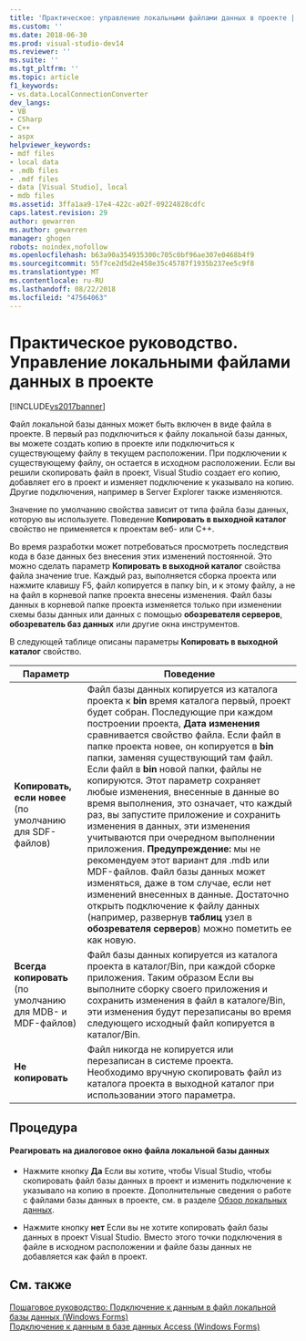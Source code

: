 ```yaml
---
title: 'Практическое: управление локальными файлами данных в проекте | Документация Майкрософт'
ms.custom: ''
ms.date: 2018-06-30
ms.prod: visual-studio-dev14
ms.reviewer: ''
ms.suite: ''
ms.tgt_pltfrm: ''
ms.topic: article
f1_keywords:
- vs.data.LocalConnectionConverter
dev_langs:
- VB
- CSharp
- C++
- aspx
helpviewer_keywords:
- mdf files
- local data
- .mdb files
- .mdf files
- data [Visual Studio], local
- mdb files
ms.assetid: 3ffa1aa9-17e4-422c-a02f-09224828cdfc
caps.latest.revision: 29
author: gewarren
ms.author: gewarren
manager: ghogen
robots: noindex,nofollow
ms.openlocfilehash: b63a90a354935300c705c0bf96ae307e0468b4f9
ms.sourcegitcommit: 55f7ce2d5d2e458e35c45787f1935b237ee5c9f8
ms.translationtype: MT
ms.contentlocale: ru-RU
ms.lasthandoff: 08/22/2018
ms.locfileid: "47564063"
---
```

# <a name="how-to-manage-local-data-files-in-your-project"></a>Практическое руководство. Управление локальными файлами данных в проекте
[!INCLUDE[vs2017banner](../includes/vs2017banner.md)]

Файл локальной базы данных может быть включен в виде файла в проекте. В первый раз подключиться к файлу локальной базы данных, вы можете создать копию в проекте или подключиться к существующему файлу в текущем расположении. При подключении к существующему файлу, он остается в исходном расположении. Если вы решили скопировать файл в проект, Visual Studio создает его копию, добавляет его в проект и изменяет подключение к указывало на копию. Другие подключения, например в Server Explorer также изменяются.  
  
 Значение по умолчанию свойства зависит от типа файла базы данных, которую вы используете. Поведение **Копировать в выходной каталог** свойство не применяется к проектам веб- или C++.  
  
 Во время разработки может потребоваться просмотреть последствия кода в базе данных без внесения этих изменений постоянной. Это можно сделать параметр **Копировать в выходной каталог** свойства файла значение true. Каждый раз, выполняется сборка проекта или нажмите клавишу F5, файл копируется в папку bin, и к этому файлу, а не на файл в корневой папке проекта внесены изменения. Файл базы данных в корневой папке проекта изменяется только при изменении схемы базы данных или данных с помощью **обозревателя серверов**, **обозреватель баз данных** или другие окна инструментов.  
  
 В следующей таблице описаны параметры **Копировать в выходной каталог** свойство.  
  
|Параметр|Поведение|  
|-------------|--------------|  
|**Копировать, если новее** (по умолчанию для SDF-файлов)|Файл базы данных копируется из каталога проекта к **bin** время каталога первый, проект будет собран. Последующие при каждом построении проекта, **Дата изменения** сравнивается свойство файла. Если файл в папке проекта новее, он копируется в **bin** папки, заменяя существующий там файл. Если файл в **bin** новой папки, файлы не копируются. Этот параметр сохраняет любые изменения, внесенные в данные во время выполнения, это означает, что каждый раз, вы запустите приложение и сохранить изменения в данных, эти изменения учитываются при очередном выполнении приложения. **Предупреждение:** мы не рекомендуем этот вариант для .mdb или MDF-файлов. Файл базы данных может изменяться, даже в том случае, если нет изменений внесенных в данные. Достаточно открыть подключение к файлу данных (например, развернув **таблиц** узел в **обозревателя серверов**) можно пометить ее как новую.|  
|**Всегда копировать** (по умолчанию для MDB- и MDF-файлов)|Файл базы данных копируется из каталога проекта в каталог/Bin, при каждой сборке приложения. Таким образом Если вы выполните сборку своего приложения и сохранить изменения в файл в каталоге/Bin, эти изменения будут перезаписаны во время следующего исходный файл копируется в каталог/Bin.|  
|**Не копировать**|Файл никогда не копируется или перезаписан в системе проекта. Необходимо вручную скопировать файл из каталога проекта в выходной каталог при использовании этого параметра.|  
  
## <a name="procedure"></a>Процедура  
  
#### <a name="to-respond-to-the-local-database-file-dialog-box"></a>Реагировать на диалоговое окно файла локальной базы данных  
  
-   Нажмите кнопку **Да** Если вы хотите, чтобы Visual Studio, чтобы скопировать файл базы данных в проект и изменить подключение к указывало на копию в проекте. Дополнительные сведения о работе с файлами базы данных в проекте, см. в разделе [Обзор локальных данных](../data-tools/local-data-overview.md).  
  
-   Нажмите кнопку **нет** Если вы не хотите копировать файл базы данных в проект Visual Studio. Вместо этого точки подключения в файле в исходном расположении и файле базы данных не добавляется как файл в проект.  
  
## <a name="see-also"></a>См. также  
 [Пошаговое руководство: Подключение к данным в файл локальной базы данных (Windows Forms)](../data-tools/walkthrough-connecting-to-data-in-a-local-database-file-windows-forms.md)   
 [Подключение к данным в базе данных Access (Windows Forms)](../data-tools/connect-to-data-in-an-access-database-windows-forms.md)